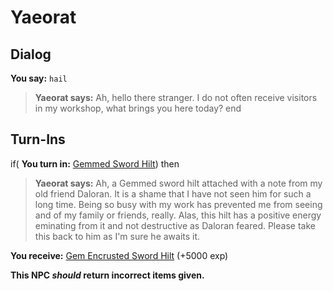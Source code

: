 # Yaeorat


## Dialog

**You say:** `hail`



>**Yaeorat says:** Ah, hello there stranger. I do not often receive visitors in my workshop, what brings you here today?
end

## Turn-Ins





if( **You turn in:** [Gemmed Sword Hilt](/item/4762)) then 


>**Yaeorat says:** Ah, a Gemmed sword hilt attached with a note from my old friend Daloran. It is a shame that I have not seen him for such a long time. Being so busy with my work has prevented me from seeing and of my family or friends, really. Alas, this hilt has a positive energy eminating from it and not destructive as Daloran feared. Please take this back to him as I'm sure he awaits it.


 **You receive:**  [Gem Encrusted Sword Hilt](/item/4763) (+5000 exp)

**This NPC *should* return incorrect items given.**
